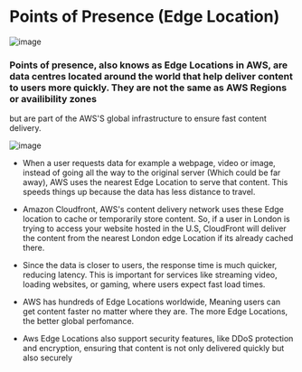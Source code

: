 # Points of Presence (Edge Location) 

![image](https://github.com/user-attachments/assets/d3284f64-cded-45a6-9688-60e75b552a54)

### Points of presence, also knows as Edge Locations in AWS, are data centres located around the world that help deliver content to users more quickly. They are not the same as AWS Regions or availibility zones 
but are part of the AWS'S global infrastructure to ensure fast content delivery.

![image](https://github.com/user-attachments/assets/66ce888b-7026-47a2-9013-231af204d8a8)

- When a user requests data for example a webpage, video or image, instead of going all the way to the original server
 (Which could be far away), AWS uses the nearest Edge Location to serve that content. This speeds things up because the data has less
 distance to travel.

- Amazon Cloudfront, AWS's content delivery network uses these Edge location to cache or temporarily store content. So, if a user in London is trying to access your
  website hosted in the U.S, CloudFront will deliver the content from the nearest London edge Location if its already cached there.

- Since the data is closer to users, the response time is much quicker, reducing latency. This is important for services like streaming video, loading websites, or gaming,
 where users expect fast load times.

- AWS has hundreds of Edge Locations worldwide, Meaning users can get content faster no matter where they are. The more Edge Locations, the better global perfomance.

- Aws Edge Locations also support security features, like DDoS protection and encryption, ensuring that content is not only delivered quickly but also securely
